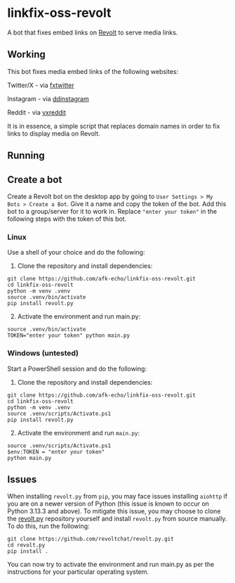 # linkfix-oss-revolt
A bot that fixes embed links on [Revolt](https://revolt.chat) to serve media links.

## Working
This bot fixes media embed links of the following websites:

Twitter/X - via [fxtwitter](https://github.com/FixTweet/FixTweet)

Instagram - via [ddinstagram](https://github.com/Wikidepia/InstaFix)

Reddit - via [vxreddit](https://github.com/dylanpdx/vxReddit)

It is in essence, a simple script that replaces domain names in order to fix links to display media on Revolt.

## Running
## Create a bot
Create a Revolt bot on the desktop app by going to `User Settings > My Bots > Create a Bot`. Give it a name and copy the token of the bot. Add this bot to a group/server for it to work in. Replace `"enter your token"` in the following steps with the token of this bot. 

### Linux
Use a shell of your choice and do the following:
1. Clone the repository and install dependencies:
````
git clone https://github.com/afk-echo/linkfix-oss-revolt.git
cd linkfix-oss-revolt
python -m venv .venv
source .venv/bin/activate
pip install revolt.py
````
2. Activate the environment and run main.py:
````
source .venv/bin/activate
TOKEN="enter your token" python main.py
````

### Windows (untested)
Start a PowerShell session and do the following:
1. Clone the repository and install dependencies:
````
git clone https://github.com/afk-echo/linkfix-oss-revolt.git
cd linkfix-oss-revolt
python -m venv .venv
source .venv/scripts/Activate.ps1
pip install revolt.py
````
2. Activate the environment and run `main.py`:
````
source .venv/scripts/Activate.ps1
$env:TOKEN = "enter your token"
python main.py
````

## Issues
When installing `revolt.py` from `pip`, you may face issues installing `aiohttp` if you are on a newer version of Python (this issue is known to occur on Python 3.13.3 and above). To mitigate this issue, you may choose to clone the [revolt.py](https://github.com/revoltchat/revolt.py/tree/master) repository yourself and install `revolt.py` from source manually. To do this, run the following:

````
git clone https://github.com/revoltchat/revolt.py.git
cd revolt.py
pip install .
````

You can now try to activate the environment and run main.py as per the instructions for your particular operating system.
